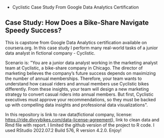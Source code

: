 * Cyclistic Case Study From Google Data Analytics Certification
## Case Study: How Does a Bike-Share Navigate Speedy Success?
This is capstone from Google Data Analytics certification available on coursera.org.
In this case study I perform many real-world tasks of a junior data analyst in fictional company - Cyclistic.

Scenario is:
"You are a junior data analyst working in the marketing analyst team at Cyclistic, a bike-share company in Chicago. The director of marketing believes the company’s future success depends on maximizing the number of annual memberships. Therefore, your team wants to understand how casual riders and annual members use Cyclistic bikes differently. From these insights, your team will design a new marketing strategy to convert casual riders into annual members. But first, Cyclistic executives must approve your recommendations, so they must be backed up with compelling data insights and professional data visualizations".

In this repository is link to raw data(fictional company, license: https://ride.divvybikes.com/data-license-agreement), link to clean data and Rmd file with report. I limited the github version of the project to R code. I used RStudio 2022.07.2 Build 576, R version 4.2.0.
Enjoy!
